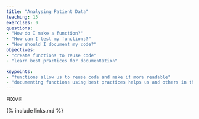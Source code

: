 ```yaml
---
title: "Analysing Patient Data"
teaching: 15
exercises: 0
questions:
- "How do I make a function?"
- "How can I test my functions?"
- "How should I document my code?"
objectives:
- "create functions to reuse code"
- "learn best practices for documentation"

keypoints:
- "functions allow us to reuse code and make it more readable"
- "documenting functions using best practices helps us and others in the future"
---
```

FIXME

{% include links.md %}




